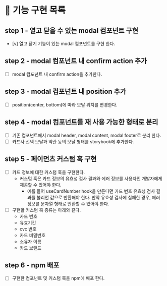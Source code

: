 # 🎯 기능 구현 목록

## step 1 - 열고 닫을 수 있는 modal 컴포넌트 구현

- [v] 열고 닫기 기능이 있는 modal 컴포넌트를 구현 한다.

## step 2 - modal 컴포넌트 내 confirm action 추가

- [ ] modal 컴포넌트 내 confirm action을 추가한다.

## step 3 - modal 컴포넌트 내 position 추가

- [ ] position(center, bottom)에 따라 모달 위치를 변경한다.

## step 4 - modal 컴포넌트를 재 사용 가능한 형태로 분리

- [ ] 기존 컴포넌트에서 modal header, modal content, modal footer로 분리 한다.
- [ ] 카드사 선택 모달과 약관 동의 모달 형태를 storybook에 추가한다.

## step 5 - 페이먼츠 커스텀 훅 구현

- [ ] 카드 정보에 대한 커스텀 훅을 구현한다.
  - 커스텀 훅은 카드 정보의 유효성 검사 결과와 에러 정보를 사용자인 개발자에게 제공할 수 있어야 한다.
    - 예를 들어 useCardNumber hook을 만든다면 카드 번호 유효성 검사 결과를 불리언 값으로 반환해야 한다. 만약 유효성 검사에 실패한 경우, 에러 정보를 문자열 형태로 반환할 수 있어야 한다.
- [ ] 구현할 커스텀 훅 종류는 아래와 같다.
  - 카드 번호
  - 유효기간
  - cvc 번호
  - 카드 비밀번호
  - 소유자 이름
  - 카드 브랜드

## step 6 - npm 배포

- [ ] 구현한 컴포넌트 및 커스텀 훅을 npm에 배포 한다.
